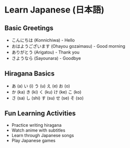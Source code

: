 # Learn Japanese (日本語)

## Basic Greetings

- こんにちは (Konnichiwa) - Hello
- おはようございます (Ohayou gozaimasu) - Good morning
- ありがとう (Arigatou) - Thank you
- さようなら (Sayounara) - Goodbye

## Hiragana Basics

- あ (a) い (i) う (u) え (e) お (o)
- か (ka) き (ki) く (ku) け (ke) こ (ko)
- さ (sa) し (shi) す (su) せ (se) そ (so)

## Fun Learning Activities

- Practice writing hiragana
- Watch anime with subtitles
- Learn through Japanese songs
- Play Japanese games 